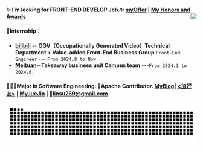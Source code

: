 #### **✨ I’m looking for FRONT-END DEVELOP Job.✨** [**myOffer**](https://github.com/LofiSu/LofiSu/blob/main/My%20offer.md) | [**My Honors and Awards**](https://github.com/LofiSu/LofiSu/blob/main/My%20Honors%20and%20Awards.md) <img src="https://github-readme-stats-git-masterrstaa-rickstaa.vercel.app/api?username=LofiSu&theme=tokyonight&show_icons=true" height="150px"  align="right">
#### **🌱Internship**：
- [**bilibili**](https://www.bilibili.com/) -- **OGV（Occupationally Generated Video）Technical Department + Value-added Front-End Business Group**  `Front-End Engineer` --- `From 2024.8 to Now .`
- [**Meituan**](https://www.meituan.com/)--**Takeaway business unit Campus team** ---`From 2024.1 to 2024.6.`
####  👩🏻‍💻Major in Software Engineering.  🌟Apache Contributor. [**MyBlog**](https://www.lofisu.chat/)| [<加好友>](https://github.com/LofiSu/myBlog?tab=readme-ov-file#%E5%8F%8B%E6%83%85%E9%93%BE%E6%8E%A5) | [MyJueJin](https://juejin.cn/user/2351234356882624) |  📮linsu269@gmail.com

 <picture>
  <source media="(prefers-color-scheme: dark)" srcset="https://raw.githubusercontent.com/LofiSu/LofiSu/output/github-contribution-grid-snake-dark.svg">
  <source media="(prefers-color-scheme: light)" srcset="https://raw.githubusercontent.com/LofiSu/LofiSu/output/github-contribution-grid-snake.svg">
  <img alt="github contribution grid snake animation" src="https://raw.githubusercontent.com/LofiSu/LofiSu/output/github-contribution-grid-snake.svg">
</picture>


    


<!---
LofiSu/LofiSu is a ✨ special ✨ repository because its `README.md` (this file) appears on your GitHub profile.
You can click the Preview link to take a look at your changes.
--->
